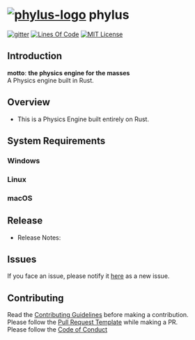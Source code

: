 # [![phylus-logo]()](https://github.com/phylus-alpha/phylus) **phylus**

[![gitter](https://img.shields.io/gitter/room/the-code-innovator/phylus.svg?style=plastic)](https://gitter.im/phylusphysics/Lobby)
[![Lines Of Code](https://tokei.rs/b1/github/phylus-alpha/phylus?category=code)]()
[![MIT License](https://img.shields.io/cocoapods/l/AFNetworking.svg)](https://github.com/phylus-alpha/phylus/blob/master/LICENSE)

## Introduction

__motto__: **the physics engine for the masses**<br>
A Physics engine built in Rust.

## Overview

* This is a Physics Engine built entirely on Rust.

## System Requirements

### Windows

### Linux

### macOS

## Release

* Release Notes:

## Issues

If you face an issue, please notify it [here](https://github.com/phylus-alpha/phylus/issues) as a new issue.
## Contributing
Read the [Contributing Guidelines](https://github.com/phylus-alpha/phylus/blob/master/CONTRIBUTING.md) before making a contribution.<br>
Please follow the [Pull Request Template](https://github.com/phylus-alpha/phylus/blob/master/PULL_REQUEST_TEMPLATE.md) while making a PR.<br>
Please follow the [Code of Conduct](https://github.com/phylus-alpha/phylus/blob/master/CODE_OF_CONDUCT.md)
